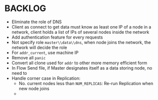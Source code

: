# BACKLOG

- Eliminate the role of DNS
- Client as connect to get data must know as least one IP of a node in a network, client holds a list of IPs of several nodes inside the network
- Add authentication feature for every requests
- Not specify role `master\\data\\dns`, when node joins the network, the network will decide the role
- For `addr_current`, use machine IP
- Remove all `panic`
- Convert all clone used for `addr` to other more memory efficient form
- In Flow Send file, if Master designates itself as a data storing node, no need to
- Handle corner case in Replication:
  - No. current nodes less than `NUM_REPLICAS`: Re-run Replication when new node joins
  -
